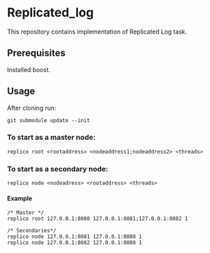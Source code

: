 # Replicated_log

This repository contains implementation of Replicated Log task.

## Prerequisites

Installed boost.

## Usage

After cloning run:

  ```
git submodule update --init
  ```
### To start as a master node:
  ```
replico root <rootaddress> <nodeaddress1;nodeaddress2> <threads>
  ```

### To start as a secondary node:
  ```
replico node <nodeadress> <rootaddress> <threads>
 ```
#### Example
 ```
/* Master */
 replico root 127.0.0.1:8080 127.0.0.1:8081;127.0.0.1:8082 1

/* Secondaries*/
replico node 127.0.0.1:8081 127.0.0.1:8080 1
replico node 127.0.0.1:8082 127.0.0.1:8080 1
 ```
